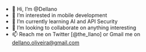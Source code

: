 - 👋 Hi, I’m @Dellano
- 👀 I’m interested in mobile development
- 🌱 I’m currently learning AI and API Security
- 💞️ I’m looking to collaborate on anything interesting
- 📫 Reach me on Twitter [@the_llano] or Gmail me on dellano.oliveira@gmail.com
